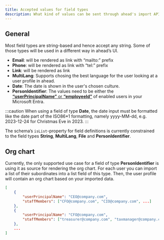 ```yaml
---
title: Accepted values for field types
description: What kind of values can be sent through ahead's import API?
---
```


## General
Most field types are string-based and hence accept any string. Some of those types will be used in a different way in ahead’s UI.

* **Email**: will be rendered as link with “mailto:” prefix
* **Phone**: will be rendered as link with “tel:” prefix
* **Link**: will be rendered as link
* **MultiLang**: Supports chosing the best language for the user looking at a user profile in ahead.
* **Date**: The date is shown in the user's chosen culture.
* **PersonIdentifier**: The values need to be either the [**“userPrincipalName”** or **“employeeId”**](../05-person-json-object/) of enabled users in your Microsoft Entra.

:::caution
When using a field of type **Date**, the date input must be formatted like the date part of the ISO86*1 formatting, namely yyyy-MM-dd, e.g. 2023-12-24 for Christmas Eve in 2023.
:::

The schema’s `isList`-property for field definitions is currently constrained to the field types **String**, **MultiLang**, **File** and **PersonIdentifier**.

## Org chart

Currently, the only supported use case for a field of type **PersonIdentifier** is using it as source for rendering the org chart. For each user you can import a list of their subordinates into a list field of this type. Then, the user profile will contain an org chart based on your imported data.

```json
[
    {
        "userPrincipalName": "CEO@company.com",
        "staffMembers": ["CFO@company.com", "CIO@company.com", ...]
    },
    {
        "userPrincipalName": "CFO@company.com",
        "staffMembers": ["treasurer@company.com", "taxmanager@company.com", ...]
    },
    ...
]
```